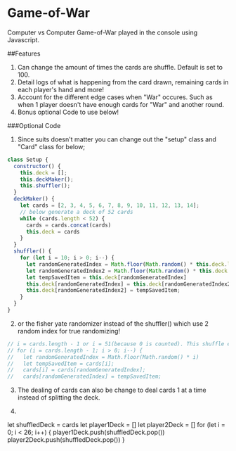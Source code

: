# Game-of-War
Computer vs Computer Game-of-War played in the console using Javascript.

##Features
1. Can change the amount of times the cards are shuffle. Default is set to 100.
2. Detail logs of what is happening from the card drawn, remaining cards in each player's hand and more!
3. Account for the different edge cases when "War" occures. Such as when 1 player doesn't have enough cards for "War" and another round.
4. Bonus optional Code to use below!

###Optional Code
1. Since suits doesn't matter you can change out the "setup" class and "Card" class for below;
```js
class Setup {
  constructor() {
    this.deck = [];
    this.deckMaker();
    this.shuffler();
  }
  deckMaker() {
    let cards = [2, 3, 4, 5, 6, 7, 8, 9, 10, 11, 12, 13, 14];
    // below generate a deck of 52 cards 
    while (cards.length < 52) {
      cards = cards.concat(cards)
      this.deck = cards
    }
  }
  shuffler() {
    for (let i = 10; i > 0; i--) {
      let randomGeneratedIndex = Math.floor(Math.random() * this.deck.length)
      let randomGeneratedIndex2 = Math.floor(Math.random() * this.deck.length)
      let tempSavedItem = this.deck[randomGeneratedIndex]
      this.deck[randomGeneratedIndex] = this.deck[randomGeneratedIndex2];
      this.deck[randomGeneratedIndex2] = tempSavedItem;
    }
  }
}
```
2. or the fisher yate randomizer instead of the shuffler() which use 2 random index for true randomizing!
```js
// i = cards.length - 1 or i = 51(because 0 is counted). This shuffle every card with a new unique position by 1
// for (i = cards.length - 1; i > 0; i--) {
//   let randomGeneratedIndex = Math.floor(Math.random() * i)
//   let tempSavedItem = cards[i];
//   cards[i] = cards[randomGeneratedIndex];
//   cards[randomGeneratedIndex] = tempSavedItem;
```
3. The dealing of cards can also be change to deal cards 1 at a time instead of splitting the deck.
4. ```js
let shuffledDeck = cards
let player1Deck = []
let player2Deck = []
for (let i = 0; i < 26; i++) {
  player1Deck.push(shuffledDeck.pop())
  player2Deck.push(shuffledDeck.pop())
}
```
